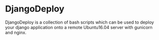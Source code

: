 # DjangoDeploy
DjangoDeploy is a collection of bash scripts which can be used to deploy your django application onto a remote Ubuntu16.04 server with gunicorn and nginx. 
